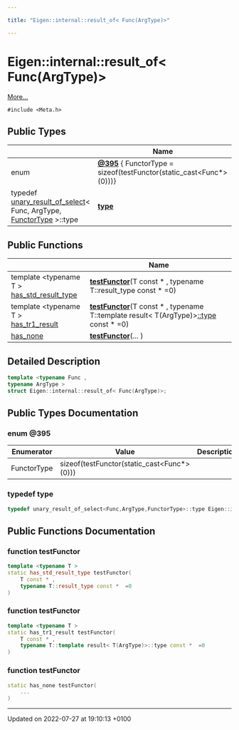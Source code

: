 ```yaml
---

title: "Eigen::internal::result_of< Func(ArgType)>"

---
```


# Eigen::internal::result_of< Func(ArgType)>



 [More...](#detailed-description)


`#include <Meta.h>`

## Public Types

|                | Name           |
| -------------- | -------------- |
| enum| **[@395](http://example.org/classes/structeigen_1_1internal_1_1result__of_3_01func_07argtype_08_4/#enum-@395)** { FunctorType = sizeof(testFunctor(static_cast<Func*>(0)))} |
| typedef <a href="http://example.org/classes/structeigen_1_1internal_1_1unary__result__of__select/">unary_result_of_select</a>< Func, ArgType, <a href="http://example.org/classes/structeigen_1_1internal_1_1result__of_3_01func_07argtype_08_4/#enumvalue-functortype">FunctorType</a> >::type | **[type](http://example.org/classes/structeigen_1_1internal_1_1result__of_3_01func_07argtype_08_4/#typedef-type)**  |

## Public Functions

|                | Name           |
| -------------- | -------------- |
| template <typename T \> <br><a href="http://example.org/classes/structeigen_1_1internal_1_1has__std__result__type/">has_std_result_type</a> | **[testFunctor](http://example.org/classes/structeigen_1_1internal_1_1result__of_3_01func_07argtype_08_4/#function-testfunctor)**(T const * , typename T::result_type const *  =0) |
| template <typename T \> <br><a href="http://example.org/classes/structeigen_1_1internal_1_1has__tr1__result/">has_tr1_result</a> | **[testFunctor](http://example.org/classes/structeigen_1_1internal_1_1result__of_3_01func_07argtype_08_4/#function-testfunctor)**(T const * , typename T::template result< T(ArgType)><a href="http://example.org/classes/structeigen_1_1internal_1_1result__of_3_01func_07argtype_08_4/#typedef-type">::type</a> const *  =0) |
| <a href="http://example.org/classes/structeigen_1_1internal_1_1has__none/">has_none</a> | **[testFunctor](http://example.org/classes/structeigen_1_1internal_1_1result__of_3_01func_07argtype_08_4/#function-testfunctor)**(... ) |

## Detailed Description

```cpp
template <typename Func ,
typename ArgType >
struct Eigen::internal::result_of< Func(ArgType)>;
```

## Public Types Documentation

### enum @395

| Enumerator | Value | Description |
| ---------- | ----- | ----------- |
| FunctorType | sizeof(testFunctor(static_cast<Func*>(0)))|   |




### typedef type

```cpp
typedef unary_result_of_select<Func,ArgType,FunctorType>::type Eigen::internal::result_of< Func(ArgType)>::type;
```


## Public Functions Documentation

### function testFunctor

```cpp
template <typename T >
static has_std_result_type testFunctor(
    T const * ,
    typename T::result_type const *  =0
)
```


### function testFunctor

```cpp
template <typename T >
static has_tr1_result testFunctor(
    T const * ,
    typename T::template result< T(ArgType)>::type const *  =0
)
```


### function testFunctor

```cpp
static has_none testFunctor(
    ... 
)
```


-------------------------------

Updated on 2022-07-27 at 19:10:13 +0100
